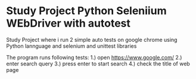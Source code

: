 # Study Project Python Seleniium WEbDriver with autotest
 Study Project where i run 2 simple auto tests on google chrome using Python lannguage and selenium and unittest libraries 

The program runs following tests:
1.) open https://www.google.com/
2.) enter search query
3.) press enter to start search
4.) check the title of web page
